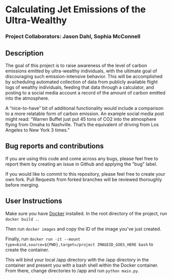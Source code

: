 # Calculating Jet Emissions of the Ultra-Wealthy

### Project Collaborators: Jason Dahl, Sophia McConnell

## Description

The goal of this project is to raise awareness of the level of carbon emissions emitted by ultra-wealthy individuals, with the ultimate goal of discouraging such emission-intensive behavior. This will be accomplished by scheduling automated collection of data from publicly available flight logs of wealthy individuals, feeding that data through a calculator, and posting to a social media account a record of the amount of carbon emitted into the atmosphere.

A “nice-to-have” bit of additional functionality would include a comparison to a more relatable form of carbon emission. An example social media post might read: “Warren Buffet just put 45 tons of CO2 into the atmosphere flying from Omaha to Nashville. That’s the equivalent of driving from Los Angeles to New York 3 times.”

## Bug reports and contributions

If you are using this code and come across any bugs, please feel free to report them by creating an issue in Github and applying the "bug" label.

If you would like to commit to this repository, please feel free to create your own fork. Pull Requests from forked branches will be reviewed thoroughly before merging.

## User Instructions

Make sure you have [Docker](https://www.docker.com/get-started/) installed. In the root directory of the project, run `docker build .`.

Then run `docker images` and copy the ID of the image you've just created.

Finally, run `docker run -it --mount type=bind,source=${PWD},target=/project IMAGEID_GOES_HERE bash` to create the container.

This will bind your local /app directory with the /app directory in the container and present you with a bash shell within the Docker container. From there, change directories to /app and run `python main.py`.
